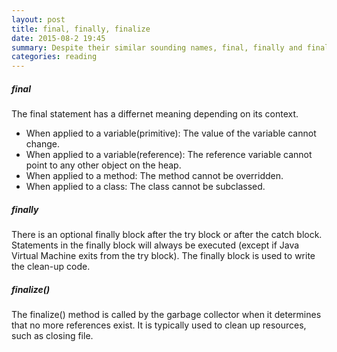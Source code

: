 ```yaml
---
layout: post
title: final, finally, finalize
date: 2015-08-2 19:45
summary: Despite their similar sounding names, final, finally and finalize hasve very different purposes and meaning.
categories: reading
---
```


##### final
The final statement has a differnet meaning depending on its context.
* When applied to a variable(primitive): The value of the variable cannot change.
* When applied to a variable(reference): The reference variable cannot point to any other object on the heap.
* When applied to a method: The method cannot be overridden.
* When applied to a class: The class cannot be subclassed.

##### finally
There is an optional finally block after the try block or after the catch block. Statements in the finally block will always be executed (except if Java Virtual Machine exits from the try block). The finally block is used to write the clean-up code.

##### finalize()
The finalize() method is called by the garbage collector when it determines that no more references exist. It is typically used to clean up resources, such as closing file.